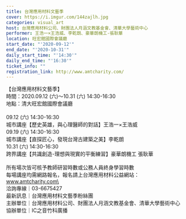 ```yaml
---
title: 台灣應用材料文藝季
cover: https://i.imgur.com/144zajlh.jpg
categories: visual_art
host: 台灣應用材料公司、財團法人月涵文教基金會、清華大學藝術中心
performer: 王浩一×王浩威、李乾朗、豪華朗機工-張耿華
location: 旺宏館國際會議廳
start_date: "'2020-09-12'"
end_date: "'2020-10-31'"
daily_start_time: "'14:30'"
daily_end_time: "'16:30'"
ticket_info: ""
registration_link: http://www.amtcharity.com/
---
```

【台灣應用材料文藝季】\
時間：2020.09.12 (六)～10.31 (六) 14:30-16:30\
地點：清大旺宏館國際會議廳\
\
09.12 (六) 14:30-16:30\
城市講座【歷史英雄，與心理醫師的對話】王浩一×王浩威\
09.19 (六) 14:30-16:30\
城市講座【直探匠心，發現台灣古建築之美】李乾朗\
10.31 (六) 14:30-16:30\
跨界講座【共識創造-理想與現實的平衡練習】豪華朗機工 張耿華\
\
所有場次皆可核予教師研習時數或公務人員終身學習時數\
每場講座均需網路報名，報名請上台灣應用材料公益網站：www.amtcharity.com\
\
洽詢專線｜03-6675427\
最新訊息｜台灣應用材料文藝季粉絲團\
主辦單位｜台灣應用材料公司、財團法人月涵文教基金會、清華大學藝術中心\
協辦單位｜IC之音竹科廣播
